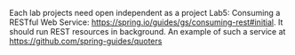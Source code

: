 Each lab projects need open independent as a project
Lab5: Consuming a RESTful Web Service: https://spring.io/guides/gs/consuming-rest#initial. It should run REST resources in background.
An example of such a service at https://github.com/spring-guides/quoters
